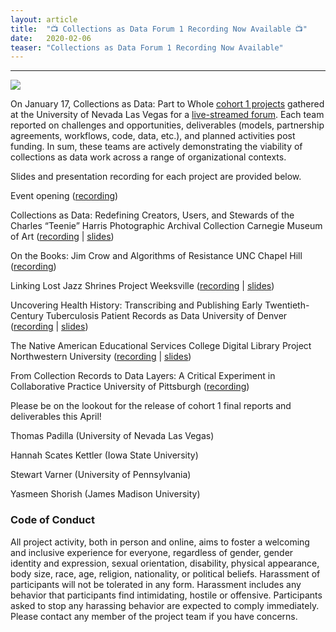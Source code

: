 ```yaml
---
layout: article
title:  "📺 Collections as Data Forum 1 Recording Now Available 📺"
date:   2020-02-06 
teaser: "Collections as Data Forum 1 Recording Now Available"
---
```

---

![](http://collectionsasdata.github.io/part2whole/cad_forum1.PNG)

On January 17, Collections as Data: Part to Whole [cohort 1 projects](https://collectionsasdata.github.io/part2whole/cohort1/) gathered at the University of Nevada Las Vegas for a [live-streamed forum](https://youtu.be/abpmH01IBH0?t=1021). Each team reported on challenges and opportunities, deliverables (models, partnership agreements, workflows, code, data, etc.), and planned activities post funding. In sum, these teams are actively demonstrating the viability of collections as data work across a range of organizational contexts. 

Slides and presentation recording for each project are provided below.
 
Event opening 
([recording](https://youtu.be/abpmH01IBH0?t=1021))
 
Collections as Data: Redefining Creators, Users, and Stewards of the Charles “Teenie” Harris Photographic Archival Collection 
Carnegie Museum of Art
([recording](https://youtu.be/abpmH01IBH0?t=1491) | [slides](http://collectionsasdata.github.io/part2whole/cmoa_summativeforum.pdf)) 
 
On the Books: Jim Crow and Algorithms of Resistance
UNC Chapel Hill
([recording](https://youtu.be/abpmH01IBH0?t=3302))
 
Linking Lost Jazz Shrines Project 
Weeksville
([recording](https://youtu.be/abpmH01IBH0?t=5299) | [slides](http://collectionsasdata.github.io/part2whole/summativeforum_linkinglostjazz.pdf))
 
Uncovering Health History: Transcribing and Publishing Early Twentieth-Century Tuberculosis
Patient Records as Data 
University of Denver
([recording](https://youtu.be/abpmH01IBH0?t=8062) | [slides](https://docs.google.com/presentation/d/1wp-_-idXsplHHfx80uv54FPdMm4Jo0Q1PFkOCtqZSHk/edit?usp=sharing))
 
The Native American Educational Services College Digital Library Project 
Northwestern University
([recording](https://youtu.be/abpmH01IBH0?t=10237) | [slides](http://collectionsasdata.github.io/part2whole/naes_cad_forum.pdf))
 
From Collection Records to Data Layers: A Critical Experiment in Collaborative Practice 
University of Pittsburgh
([recording](https://youtu.be/abpmH01IBH0?t=11885))
 
Please be on the lookout for the release of cohort 1 final reports and deliverables this April! 

Thomas Padilla (University of Nevada Las Vegas)

Hannah Scates Kettler (Iowa State University)

Stewart Varner (University of Pennsylvania)

Yasmeen Shorish (James Madison University)

### Code of Conduct

All project activity, both in person and online, aims to foster a welcoming and inclusive experience for everyone, regardless of gender, gender identity and expression, sexual orientation, disability, physical appearance, body size, race, age, religion, nationality, or political beliefs. Harassment of participants will not be tolerated in any form. Harassment includes any behavior that participants find intimidating, hostile or offensive. Participants asked to stop any harassing behavior are expected to comply immediately. Please contact any member of the project team if you have concerns.
